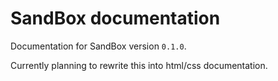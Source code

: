 # SandBox documentation

Documentation for SandBox version ``0.1.0``.

Currently planning to rewrite this into html/css documentation. 
